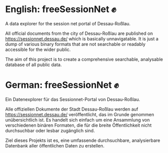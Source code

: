 # English: freeSessionNet ✊
A data explorer for the session net portal of Dessau-Roßlau.

All official documents from the city of Dessau-Roßlau are published on https://sessionnet.dessau.de/ which is basically unnavigatable. It is just a dump of various binary formats that are not searchable or readably accessible for the wider public. 

The aim of this project is to create a comprehensive searchable, analysable database of all public data.


# German: freeSessionNet ✊

Ein Datenexplorer für das Sessionnet-Portal von Dessau-Roßlau.

Alle offiziellen Dokumente der Stadt Dessau-Roßlau werden auf https://sessionnet.dessau.de/ veröffentlicht, das im Grunde genommen unübersichtlich ist. Es handelt sich einfach um eine Ansammlung von verschiedenen binären Formaten, die für die breite Öffentlichkeit nicht durchsuchbar oder lesbar zugänglich sind.

Ziel dieses Projekts ist es, eine umfassende durchsuchbare, analysierbare Datenbank aller öffentlichen Daten zu erstellen.
